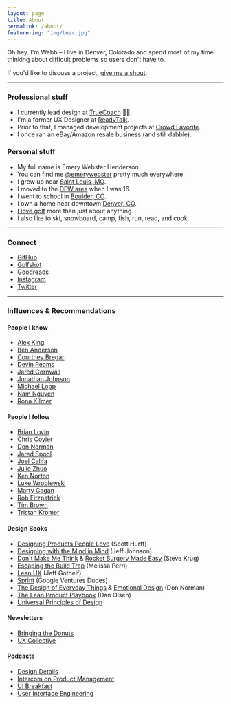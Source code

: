 ```yaml
---
layout: page
title: About
permalink: /about/
feature-img: "img/beav.jpg"
---
```

Oh hey. I'm Webb &ndash; I live in Denver, Colorado and spend most of my time thinking about difficult problems so users don't have to.

If you'd like to discuss a project, [give me a shout](/contact).

---

### Professional stuff

- I currently lead design at [TrueCoach](http://truecoach.co) :purple_heart::muscle:.
- I'm a former UX Designer at [ReadyTalk](http://readytalk.com).
- Prior to that, I managed development projects at [Crowd Favorite](http://crowdfavorite.com).
- I once ran an eBay/Amazon resale business (and still dabble).

### Personal stuff

- My full name is Emery Webster Henderson.
- You can find me [@emerywebster](http://twitter.com/emerywebster) pretty much everywhere.
- I grew up near [Saint Louis, MO](http://stlouis.cardinals.mlb.com/).
- I moved to the [DFW area](http://mavs.com) when I was 16.
- I went to school in [Boulder, CO](http://leeds.colorado.edu).
- I own a home near downtown [Denver, CO](http://denverbroncos.com).
- [I love golf](http://masters.com) more than just about anything.
- I also like to ski, snowboard, camp, fish, run, read, and cook.

---

### Connect

- [GitHub](http://github.com/emerywebster)
- [Golfshot](https://play.golfshot.com/profiles/589Rq/rounds)
- [Goodreads](https://www.goodreads.com/user/show/5677497-webb-henderson)
- [Instagram](http://instagram.com/emerywebster)
- [Twitter](http://twitter.com/emerywebster)

---

### Influences & Recommendations

#### People I know

- [Alex King](http://alexking.org)
- [Ben Anderson](http://design-pathology.com)
- [Courtney Bregar](http://courtneybregar.com)
- [Devin Reams](http://devin.reams.me)
- [Jared Cornwall](http://jaredcornwall.com)
- [Jonathan Johnson](http://jondavidjohn.com)
- [Michael Lopp](http://randsinrepose.com)
- [Nam Nguyen](http://nam-ux.com)
- [Rona Kilmer](http://ronakilmer.com)

#### People I follow

- [Brian Lovin](http://brianlovin.com)
- [Chris Coyier](http://chriscoyier.net/)
- [Don Norman](http://jnd.org/)
- [Jared Spool](http://uie.com/)
- [Joel Califa](http://joelcalifa.com)
- [Julie Zhuo](https://medium.com/@joulee)
- [Ken Norton](http://kennorton.com/)
- [Luke Wroblewski](http://lukew.com/)
- [Marty Cagan](http://svpg.com/articles/)
- [Rob Fitzpatrick](http://robfitz.com/)
- [Tim Brown](http://nicewebtype.com)
- [Tristan Kromer](http://grasshopperherder.com/)

#### Design Books

- [Designing Products People Love](https://www.amazon.com/dp/B019YN9WFW/) (Scott Hurff)
- [Designing with the Mind in Mind](https://www.amazon.com/dp/0124079148/) (Jeff Johnson)
- [Don't Make Me Think](https://www.amazon.com/dp/0321965515/) & [Rocket Surgery Made Easy](https://www.amazon.com/dp/0321657292/) (Steve Krug)
- [Escaping the Build Trap](https://www.amazon.com/dp/B07K3QBWG1/) (Melissa Perri)
- [Lean UX](https://www.amazon.com/dp/B01LYGQ6CH/) (Jeff Gothelf)
- [Sprint](https://www.amazon.com/dp/B010MH1DAQ/) (Google Ventures Dudes)
- [The Design of Everyday Things](https://www.amazon.com/dp/B00E257T6C/) & [Emotional Design](https://www.amazon.com/dp/B005GKIYD4/) (Don Norman)
- [The Lean Product Playbook](https://www.amazon.com/dp/B00SZ638C8/) (Dan Olsen)
- [Universal Principles of Design](https://www.amazon.com/dp/1592535879/)

#### Newsletters

- [Bringing the Donuts](http://kennorton.us12.list-manage.com/subscribe?u=55f1cf967fb74d3b3db26ef2b&id=3c04852012)
- [UX Collective](http://uxdesign.cc)

#### Podcasts

- [Design Details](https://designdetails.fm/)
- [Intercom on Product Management](http://art19.com/)
- [UI Breakfast](https://uibreakfast.com/category/podcast/)
- [User Interface Engineering](https://uie.fm/)
